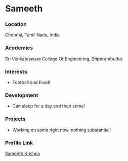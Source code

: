 # Sameeth

### Location

Chennai, Tamil Nadu, India

### Academics

Sri Venkateswara College Of Engineering, Sriperambudur.

### Interests

- Football and Food!

### Development

- Can sleep for a day and then some!

### Projects

- Working on some right now, nothing substantial!

### Profile Link

[Sameeth Krishna](https://github.com/krishnasameeth)
